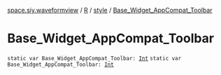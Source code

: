 [space.siy.waveformview](../../index.md) / [R](../index.md) / [style](index.md) / [Base_Widget_AppCompat_Toolbar](./-base_-widget_-app-compat_-toolbar.md)

# Base_Widget_AppCompat_Toolbar

`static var Base_Widget_AppCompat_Toolbar: `[`Int`](https://kotlinlang.org/api/latest/jvm/stdlib/kotlin/-int/index.html)
`static var Base_Widget_AppCompat_Toolbar: `[`Int`](https://kotlinlang.org/api/latest/jvm/stdlib/kotlin/-int/index.html)